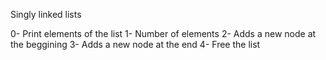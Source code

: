 Singly linked lists

0- Print elements of the list
1- Number of elements
2- Adds a new node at the beggining
3- Adds a new node at the end
4- Free the list